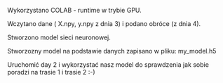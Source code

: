 Wykorzystano COLAB - runtime w trybie GPU.

Wczytano dane ( X.npy, y.npy z dnia 3) i podano obróce (z dnia 4).

Stworzono model sieci neuronowej.

Stworzozny model na podstawie danych zapisano w pliku: my_model.h5

Uruchomić day 2 i wykorzystać nasz model do sprawdzenia jak sobie poradzi na trasie 1 i trasie 2 :-)